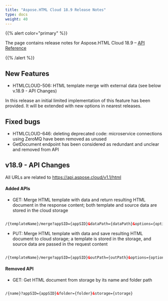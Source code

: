 ```yaml
---
title: "Aspose.HTML Cloud 18.9 Release Notes"
type: docs
weight: 40
---
```


{{% alert color="primary" %}} 

The page contains release notes for Aspose.HTML Cloud 18.9 – [API Reference](https://apireference.aspose.cloud/html/)

{{% /alert %}} 
## **New Features**
- HTMLCLOUD-506: HTML template merge with external data (see below v.18.9 - API Changes)

In this release an initial limited implementation of this feature has been provided. It will be extended with new options in nearest releases.
## **Fixed bugs**
- HTMLCLOUD-646: deleting deprecated code: microservice connections using ZeroMQ have been removed as unused
- GetDocument endpoint has been considered as redundant and unclear and removed from API
## **v18.9 - API Changes**
All URLs are related to <https://api.aspose.cloud/v1.1/html>
#### **Added APIs**
- GET: Merge HTML template with data and return resulting HTML document in the response content; both template and source data are stored in the cloud storage

```html

/{templateName}/merge?appSID={appSID}&dataPath={dataPath}&options={options}&folder={folder}&storage={storage} 

```

- PUT: Merge HTML template with data and save resulting HTML document to cloud storage; a template is stored in the storage, and source data are passed in the request content

```html

/{templateName}/merge?appSID={appSID}&outPath={outPath}&options={options}&folder={folder}&storage={storage}

```
#### **Removed API**
- GET: Get HTML document from storage by its name and folder path

```html

/{name}?appSID={appSID}&folder={folder}&storage={storage}

```
